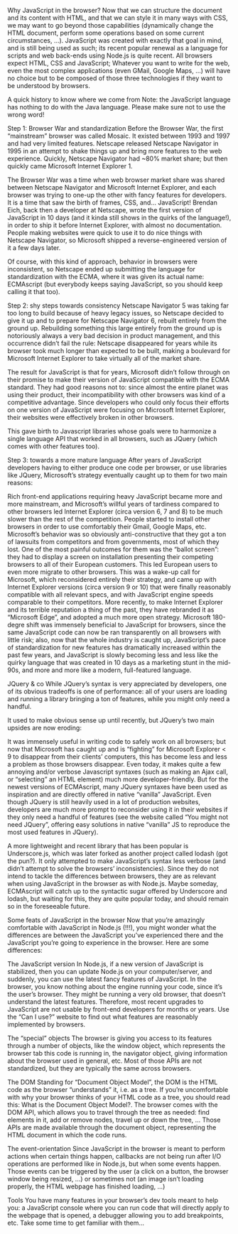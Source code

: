 Why JavaScript in the browser?
Now that we can structure the document and its content with HTML, and that we can style it in many ways with CSS, we may want to go beyond those capabilities (dynamically change the HTML document, perform some operations based on some current circumstances, …). JavaScript was created with exactly that goal in mind, and is still being used as such; its recent popular renewal as a language for scripts and web back-ends using Node.js is quite recent. All browsers expect HTML, CSS and JavaScript; Whatever you want to write for the web, even the most complex applications (even GMail, Google Maps, …) will have no choice but to be composed of those three technologies if they want to be understood by browsers.

A quick history to know where we come from
Note: the JavaScript language has nothing to do with the Java language. Please make sure not to use the wrong word!

Step 1: Browser War and standardization
Before the Browser War, the first “mainstream” browser was called Mosaic. It existed between 1993 and 1997 and had very limited features. Netscape released Netscape Navigator in 1995 in an attempt to shake things up and bring more features to the web experience. Quickly, Netscape Navigator had ~80% market share; but then quickly came Microsoft Internet Explorer 1.

The Browser War was a time when web browser market share was shared between Netscape Navigator and Microsoft Internet Explorer, and each browser was trying to one-up the other with fancy features for developers. It is a time that saw the birth of frames, CSS, and… JavaScript! Brendan Eich, back then a developer at Netscape, wrote the first version of JavaScript in 10 days (and it kinda still shows in the quirks of the language!), in order to ship it before Internet Explorer, with almost no documentation. People making websites were quick to use it to do nice things with Netscape Navigator, so Microsoft shipped a reverse-engineered version of it a few days later.

Of course, with this kind of approach, behavior in browsers were inconsistent, so Netscape ended up submitting the language for standardization with the ECMA, where it was given its actual name: ECMAscript (but everybody keeps saying JavaScript, so you should keep calling it that too).

Step 2: shy steps towards consistency
Netscape Navigator 5 was taking far too long to build because of heavy legacy issues, so Netscape decided to give it up and to prepare for Netscape Navigator 6, rebuilt entirely from the ground up. Rebuilding something this large entirely from the ground up is notoriously always a very bad decision in product management, and this occurrence didn’t fail the rule: Netscape disappeared for years while its browser took much longer than expected to be built, making a boulevard for Microsoft Internet Explorer to take virtually all of the market share.

The result for JavaScript is that for years, Microsoft didn’t follow through on their promise to make their version of JavaScript compatible with the ECMA standard. They had good reasons not to: since almost the entire planet was using their product, their incompatibility with other browsers was kind of a competitive advantage. Since developers who could only focus their efforts on one version of JavaScript were focusing on Microsoft Internet Explorer, their websites were effectively broken in other browsers.

This gave birth to Javascript libraries whose goals were to harmonize a single language API that worked in all browsers, such as JQuery (which comes with other features too).

Step 3: towards a more mature language
After years of JavaScript developers having to either produce one code per browser, or use libraries like JQuery, Microsoft’s strategy eventually caught up to them for two main reasons:

Rich front-end applications requiring heavy JavaScript became more and more mainstream, and Microsoft’s willful years of tardiness compared to other browsers led Internet Explorer (circa version 6, 7 and 8) to be much slower than the rest of the competition. People started to install other browsers in order to use comfortably their Gmail, Google Maps, etc.
Microsoft’s behavior was so obviously anti-constructive that they got a ton of lawsuits from competitors and from governments, most of which they lost. One of the most painful outcomes for them was the “ballot screen”: they had to display a screen on installation presenting their competing browsers to all of their European customers. This led European users to even more migrate to other browsers. This was a wake-up call for Microsoft, which reconsidered entirely their strategy, and came up with Internet Explorer versions (circa version 9 or 10) that were finally reasonably compatible with all relevant specs, and with JavaScript engine speeds comparable to their competitors. More recently, to make Internet Explorer and its terrible reputation a thing of the past, they have rebranded it as “Microsoft Edge”, and adopted a much more open strategy.
Microsoft 180-degre shift was immensely beneficial to JavaScript for browsers, since the same JavaScript code can now be ran transparently on all browsers with little risk; also, now that the whole industry is caught up, JavaScript’s pace of standardization for new features has dramatically increased within the past few years, and JavaScript is slowly becoming less and less like the quirky language that was created in 10 days as a marketing stunt in the mid-90s, and more and more like a modern, full-featured language.

JQuery & co
While JQuery’s syntax is very appreciated by developers, one of its obvious tradeoffs is one of performance: all of your users are loading and running a library bringing a ton of features, while you might only need a handful.

It used to make obvious sense up until recently, but JQuery’s two main upsides are now eroding:

It was immensely useful in writing code to safely work on all browsers; but now that Microsoft has caught up and is “fighting” for Microsoft Explorer < 9 to disappear from their clients’ computers, this has become less and less a problem as those browsers disappear.
Even today, it makes quite a few annoying and/or verbose Javascript syntaxes (such as making an Ajax call, or “selecting” an HTML element) much more developer-friendly. But for the newest versions of ECMAscript, many JQuery syntaxes have been used as inspiration and are directly offered in native “vanilla” JavaScript.
Even though JQuery is still heavily used in a lot of production websites, developers are much more prompt to reconsider using it in their websites if they only need a handful of features (see the website called “You might not need JQuery”, offering easy solutions in native “vanilla” JS to reproduce the most used features in JQuery).

A more lightweight and recent library that has been popular is Underscore.js, which was later forked as another project called lodash (got the pun?). It only attempted to make JavaScript’s syntax less verbose (and didn’t attempt to solve the browsers’ inconsistencies). Since they do not intend to tackle the differences between browsers, they are as relevant when using JavaScript in the browser as with Node.js. Maybe someday, ECMAscript will catch up to the syntactic sugar offered by Underscore and lodash, but waiting for this, they are quite popular today, and should remain so in the foreseeable future.

Some feats of JavaScript in the browser
Now that you’re amazingly comfortable with JavaScript in Node.js (!!!), you might wonder what the differences are between the JavaScript you’ve experienced there and the JavaScript you’re going to experience in the browser. Here are some differences:

The JavaScript version In Node.js, if a new version of JavaScript is stabilized, then you can update Node.js on your computer/server, and suddenly, you can use the latest fancy features of JavaScript. In the browser, you know nothing about the engine running your code, since it’s the user’s browser. They might be running a very old browser, that doesn’t understand the latest features. Therefore, most recent upgrades to JavaScript are not usable by front-end developers for months or years. Use the “Can I use?” website to find out what features are reasonably implemented by browsers.

The “special” objects The browser is giving you access to its features through a number of objects, like the window object, which represents the browser tab this code is running in, the navigator object, giving information about the browser used in general, etc. Most of those APIs are not standardized, but they are typically the same across browsers.

The DOM Standing for “Document Object Model”, the DOM is the HTML code as the browser “understands” it, i.e. as a tree. If you’re uncomfortable with why your browser thinks of your HTML code as a tree, you should read this: What is the Document Object Model?. The browser comes with the DOM API, which allows you to travel through the tree as needed: find elements in it, add or remove nodes, travel up or down the tree, … Those APIs are made available through the document object, representing the HTML document in which the code runs.

The event-orientation Since JavaScript in the browser is meant to perform actions when certain things happen, callbacks are not being run after I/O operations are performed like in Node.js, but when some events happen. Those events can be triggered by the user (a click on a button, the browser window being resized, …) or sometimes not (an image isn’t loading properly, the HTML webpage has finished loading, …)

Tools
You have many features in your browser’s dev tools meant to help you: a JavaScript console where you can run code that will directly apply to the webpage that is opened, a debugger allowing you to add breakpoints, etc. Take some time to get familiar with them…
